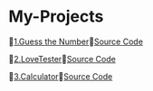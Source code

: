 # My-Projects

🔗[1.Guess the Number](https://ghanendrabhardwaj19.github.io/My-Projects/)🔗[Source Code](https://github.com/GhanendraBhardwaj19/My-Projects/commit/a04d139d4776570f266d53e351c383d6d481f7b3)

🔗[2.LoveTester](https://ghanendrabhardwaj19.github.io/My-Projects/LoveTester/index.html)🔗[Source Code](https://github.com/GhanendraBhardwaj19/My-Projects/blob/main/LoveTester/index.html)

🔗[3.Calculator](https://ghanendrabhardwaj19.github.io/My-Projects/calculator/index.html)🔗[Source Code](https://github.com/GhanendraBhardwaj19/My-Projects/blob/main/calculator/index.html)
